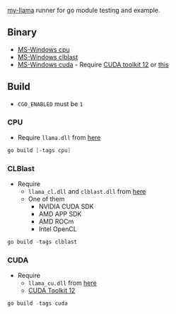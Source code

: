 [my-llama](https://github.com/edp1096/my-llama) runner for go module testing and example.

## Binary
* [MS-Windows cpu](https://github.com/edp1096/my-llama/releases/download/v0.1.19/my-llama_cpu.zip)
* [MS-Windows clblast](https://github.com/edp1096/my-llama/releases/download/v0.1.19/my-llama_cl.zip)
* [MS-Windows cuda](https://github.com/edp1096/my-llama/releases/download/v0.1.19/my-llama_cu.zip) - Require [CUDA toolkit 12](https://developer.nvidia.com/cuda-downloads?target_os=Windows&target_arch=x86_64) or [this](https://github.com/ggerganov/llama.cpp/releases/download/master-66874d4/cudart-llama-bin-win-cu12.1.0-x64.zip)


## Build

* `CGO_ENABLED` must be `1`

### CPU
* Require `llama.dll` from [here](https://github.com/edp1096/my-llama/releases)
```powershell
go build [-tags cpu]
```

### CLBlast
* Require
    * `llama_cl.dll` and `clblast.dll` from [here](https://github.com/edp1096/my-llama/releases)
    * One of them
        * NVIDIA CUDA SDK
        * AMD APP SDK
        * AMD ROCm
        * Intel OpenCL
```powershell
go build -tags clblast
```

### CUDA
* Require
    * `llama_cu.dll` from [here](https://github.com/edp1096/my-llama/releases)
    * [CUDA Toolkit 12](https://developer.nvidia.com/cuda-downloads?target_os=Windows&target_arch=x86_64)
```powershell
go build -tags cuda
```
